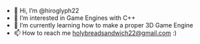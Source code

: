 - 👋 Hi, I’m @hiroglyph22
- 👀 I’m interested in Game Engines with C++
- 🌱 I’m currently learning how to make a proper 3D Game Engine
- 📫 How to reach me holybreadsandwich22@gmail.com :)

<!---
hiroglyph22/hiroglyph22 is a ✨ special ✨ repository because its `README.md` (this file) appears on your GitHub profile.
You can click the Preview link to take a look at your changes.
--->
